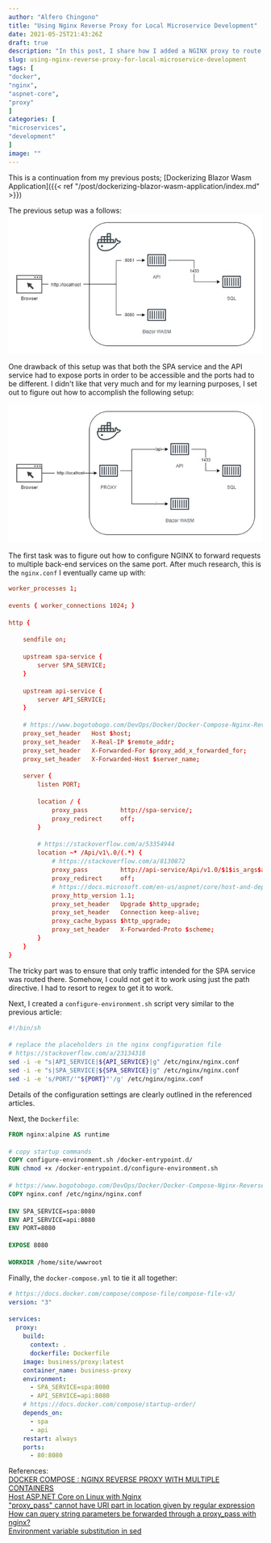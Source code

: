 ```yaml
---
author: "Alfero Chingono"
title: "Using Nginx Reverse Proxy for Local Microservice Development"
date: 2021-05-25T21:43:26Z
draft: true
description: "In this post, I share how I added a NGINX proxy to route traffic to microservices for local development"
slug: using-nginx-reverse-proxy-for-local-microservice-development
tags: [
"docker",
"nginx",
"aspnet-core",
"proxy"
]
categories: [
"microservices",
"development"
]
image: ""
---
```


This is a continuation from my previous posts; [Dockerizing Blazor Wasm Application]({{< ref "/post/dockerizing-blazor-wasm-application/index.md" >}})

The previous setup was a follows:
![3-Service Architecture](3-Service-Architecture.jpg "3 microservices")

One drawback of this setup was that both the SPA service and the API service had to expose ports in order to be accessible and the ports had to be different. I didn't like that very much and for my learning purposes, I set out to figure out how to accomplish the following setup:

![4-Service Architecture](4-Service-Architecture.jpg "4 microservices")  

The first task was to figure out how to configure NGINX to forward requests to multiple back-end services on the same port. After much research, this is the `nginx.conf` I eventually came up with:

```conf
worker_processes 1;
  
events { worker_connections 1024; }

http {

    sendfile on;

    upstream spa-service {
        server SPA_SERVICE;
    }

    upstream api-service {
        server API_SERVICE;
    }
    
    # https://www.bogotobogo.com/DevOps/Docker/Docker-Compose-Nginx-Reverse-Proxy-Multiple-Containers.php
    proxy_set_header   Host $host;
    proxy_set_header   X-Real-IP $remote_addr;
    proxy_set_header   X-Forwarded-For $proxy_add_x_forwarded_for;
    proxy_set_header   X-Forwarded-Host $server_name;
    
    server {
        listen PORT;
 
        location / {
            proxy_pass         http://spa-service/;
            proxy_redirect     off;
        }
 
        # https://stackoverflow.com/a/53354944
        location ~* /Api/v1\.0/(.*) {
            # https://stackoverflow.com/a/8130872
            proxy_pass         http://api-service/Api/v1.0/$1$is_args$args;
            proxy_redirect     off;
            # https://docs.microsoft.com/en-us/aspnet/core/host-and-deploy/linux-nginx?view=aspnetcore-5.0
            proxy_http_version 1.1;
            proxy_set_header   Upgrade $http_upgrade;
            proxy_set_header   Connection keep-alive;
            proxy_cache_bypass $http_upgrade;
            proxy_set_header   X-Forwarded-Proto $scheme;
        }
    }
}
```

The tricky part was to ensure that only traffic intended for the SPA service was routed there. Somehow, I could not get it to work using just the path directive. I had to resort to regex to get it to work.

Next, I created a `configure-environment.sh` script very similar to the previous article:

```sh
#!/bin/sh  

# replace the placeholders in the nginx congfiguration file  
# https://stackoverflow.com/a/23134318
sed -i -e "s|API_SERVICE|${API_SERVICE}|g" /etc/nginx/nginx.conf
sed -i -e "s|SPA_SERVICE|${SPA_SERVICE}|g" /etc/nginx/nginx.conf
sed -i -e 's/PORT/'"${PORT}"'/g' /etc/nginx/nginx.conf
```

Details of the configuration settings are clearly outlined in the referenced articles.

Next, the `Dockerfile`:

```dockerfile
FROM nginx:alpine AS runtime

# copy startup commands
COPY configure-environment.sh /docker-entrypoint.d/
RUN chmod +x /docker-entrypoint.d/configure-environment.sh

# https://www.bogotobogo.com/DevOps/Docker/Docker-Compose-Nginx-Reverse-Proxy-Multiple-Containers.php
COPY nginx.conf /etc/nginx/nginx.conf

ENV SPA_SERVICE=spa:8080 
ENV API_SERVICE=api:8080
ENV PORT=8080

EXPOSE 8080

WORKDIR /home/site/wwwroot
```

Finally, the `docker-compose.yml` to tie it all together:

```yaml
# https://docs.docker.com/compose/compose-file/compose-file-v3/
version: "3"

services:
  proxy:
    build:
      context: .
      dockerfile: Dockerfile
    image: business/proxy:latest
    container_name: business-proxy
    environment:
      - SPA_SERVICE=spa:8080
      - API_SERVICE=api:8080
    # https://docs.docker.com/compose/startup-order/
    depends_on:
      - spa
      - api
    restart: always
    ports:
      - 80:8080
```

References:  
[DOCKER COMPOSE : NGINX REVERSE PROXY WITH MULTIPLE CONTAINERS](https://www.bogotobogo.com/DevOps/Docker/Docker-Compose-Nginx-Reverse-Proxy-Multiple-Containers.php)  
[Host ASP.NET Core on Linux with Nginx](https://docs.microsoft.com/en-us/aspnet/core/host-and-deploy/linux-nginx?view=aspnetcore-5.0)  
["proxy_pass" cannot have URI part in location given by regular expression](https://stackoverflow.com/a/53354944)  
[How can query string parameters be forwarded through a proxy_pass with nginx?](https://stackoverflow.com/a/8130872)  
[Environment variable substitution in sed](https://stackoverflow.com/a/23134318)